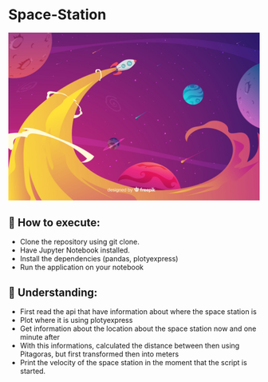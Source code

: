 # Space-Station
![Space Image](/assets/2299682.jpg)
## 🚀 How to execute:
- Clone the repository using git clone.
- Have Jupyter Notebook installed.
- Install the dependencies (pandas, plotyexpress)
- Run the application on your notebook

## 🔎 Understanding:
- First read the api that have information about where the space station is
- Plot where it is using plotyexpress
- Get information about the location about the space station now and one minute after
- With this informations, calculated the distance between then using Pitagoras, but first transformed then into meters
- Print the velocity of the space station in the moment that the script is started.
